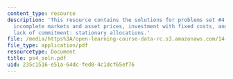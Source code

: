 ```yaml
---
content_type: resource
description: 'This resource contains the solutions for problems set #4 which includes
  incomplete markets and asset prices, investment with fixed costs, and two-sided
  lack of commitment: stationary allocations.'
file: /media/https%3A/open-learning-course-data-rc.s3.amazonaws.com/14-453-macroeconomic-theory-iii-fall-2006/235c1516e51a64dcfed84c1dcf65ef76_ps4_soln.pdf
file_type: application/pdf
resourcetype: Document
title: ps4_soln.pdf
uid: 235c1516-e51a-64dc-fed8-4c1dcf65ef76
---
```

